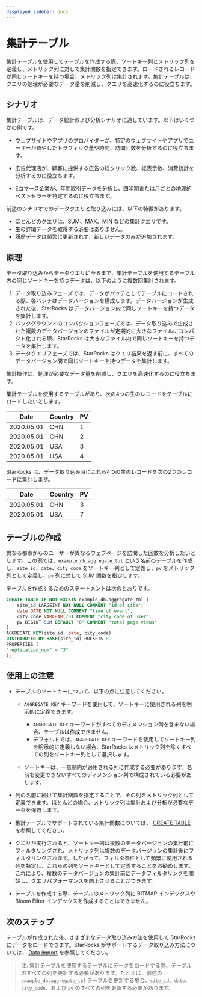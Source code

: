 ```yaml
---
displayed_sidebar: docs
---
```


# 集計テーブル

集計テーブルを使用してテーブルを作成する際、ソートキー列とメトリック列を定義し、メトリック列に対して集計関数を指定できます。ロードされるレコードが同じソートキーを持つ場合、メトリック列は集計されます。集計テーブルは、クエリの処理が必要なデータ量を削減し、クエリを高速化するのに役立ちます。

## シナリオ

集計テーブルは、データ統計および分析シナリオに適しています。以下はいくつかの例です。

- ウェブサイトやアプリのプロバイダーが、特定のウェブサイトやアプリでユーザーが費やしたトラフィック量や時間、訪問回数を分析するのに役立ちます。

- 広告代理店が、顧客に提供する広告の総クリック数、総表示数、消費統計を分析するのに役立ちます。

- Eコマース企業が、年間取引データを分析し、四半期または月ごとの地理的ベストセラーを特定するのに役立ちます。

前述のシナリオでのデータクエリと取り込みには、以下の特徴があります。

- ほとんどのクエリは、SUM、MAX、MIN などの集計クエリです。
- 生の詳細データを取得する必要はありません。
- 履歴データは頻繁に更新されず、新しいデータのみが追加されます。

## 原理

データ取り込みからデータクエリに至るまで、集計テーブルを使用するテーブル内の同じソートキーを持つデータは、以下のように複数回集計されます。

1. データ取り込みフェーズでは、データがバッチとしてテーブルにロードされる際、各バッチはデータバージョンを構成します。データバージョンが生成された後、StarRocks はデータバージョン内で同じソートキーを持つデータを集計します。
2. バックグラウンドのコンパクションフェーズでは、データ取り込みで生成された複数のデータバージョンのファイルが定期的に大きなファイルにコンパクト化される際、StarRocks は大きなファイル内で同じソートキーを持つデータを集計します。
3. データクエリフェーズでは、StarRocks はクエリ結果を返す前に、すべてのデータバージョン間で同じソートキーを持つデータを集計します。

集計操作は、処理が必要なデータ量を削減し、クエリを高速化するのに役立ちます。

集計テーブルを使用するテーブルがあり、次の4つの生のレコードをテーブルにロードしたいとします。

| Date       | Country | PV   |
| ---------- | ------- | ---- |
| 2020.05.01 | CHN     | 1    |
| 2020.05.01 | CHN     | 2    |
| 2020.05.01 | USA     | 3    |
| 2020.05.01 | USA     | 4    |

StarRocks は、データ取り込み時にこれら4つの生のレコードを次の2つのレコードに集計します。

| Date       | Country | PV   |
| ---------- | ------- | ---- |
| 2020.05.01 | CHN     | 3    |
| 2020.05.01 | USA     | 7    |

## テーブルの作成

異なる都市からのユーザーが異なるウェブページを訪問した回数を分析したいとします。この例では、`example_db.aggregate_tbl` という名前のテーブルを作成し、`site_id`、`date`、`city_code` をソートキー列として定義し、`pv` をメトリック列として定義し、`pv` 列に対して SUM 関数を指定します。

テーブルを作成するためのステートメントは次のとおりです。

```SQL
CREATE TABLE IF NOT EXISTS example_db.aggregate_tbl (
    site_id LARGEINT NOT NULL COMMENT "id of site",
    date DATE NOT NULL COMMENT "time of event",
    city_code VARCHAR(20) COMMENT "city_code of user",
    pv BIGINT SUM DEFAULT "0" COMMENT "total page views"
)
AGGREGATE KEY(site_id, date, city_code)
DISTRIBUTED BY HASH(site_id) BUCKETS 8
PROPERTIES (
"replication_num" = "3"
);
```

## 使用上の注意

- テーブルのソートキーについて、以下の点に注意してください。
  - `AGGREGATE KEY` キーワードを使用して、ソートキーに使用される列を明示的に定義できます。

    - `AGGREGATE KEY` キーワードがすべてのディメンション列を含まない場合、テーブルは作成できません。
    - デフォルトでは、`AGGREGATE KEY` キーワードを使用してソートキー列を明示的に定義しない場合、StarRocks はメトリック列を除くすべての列をソートキー列として選択します。

  - ソートキーは、一意制約が適用される列に作成する必要があります。名前を変更できないすべてのディメンション列で構成されている必要があります。

- 列の名前に続けて集計関数を指定することで、その列をメトリック列として定義できます。ほとんどの場合、メトリック列は集計および分析が必要なデータを保持します。

- 集計テーブルでサポートされている集計関数については、 [CREATE TABLE](../../sql-reference/sql-statements/data-definition/CREATE_TABLE.md) を参照してください。

- クエリが実行されると、ソートキー列は複数のデータバージョンの集計前にフィルタリングされ、メトリック列は複数のデータバージョンの集計後にフィルタリングされます。したがって、フィルタ条件として頻繁に使用される列を特定し、これらの列をソートキーとして定義することをお勧めします。これにより、複数のデータバージョンの集計前にデータフィルタリングを開始し、クエリパフォーマンスを向上させることができます。

- テーブルを作成する際、テーブルのメトリック列に BITMAP インデックスや Bloom Filter インデックスを作成することはできません。

## 次のステップ

テーブルが作成された後、さまざまなデータ取り込み方法を使用して StarRocks にデータをロードできます。StarRocks がサポートするデータ取り込み方法については、 [Data import](../../loading/Loading_intro.md) を参照してください。

> 注: 集計テーブルを使用するテーブルにデータをロードする際、テーブルのすべての列を更新する必要があります。たとえば、前述の `example_db.aggregate_tbl` テーブルを更新する場合、`site_id`、`date`、`city_code`、および `pv` のすべての列を更新する必要があります。
